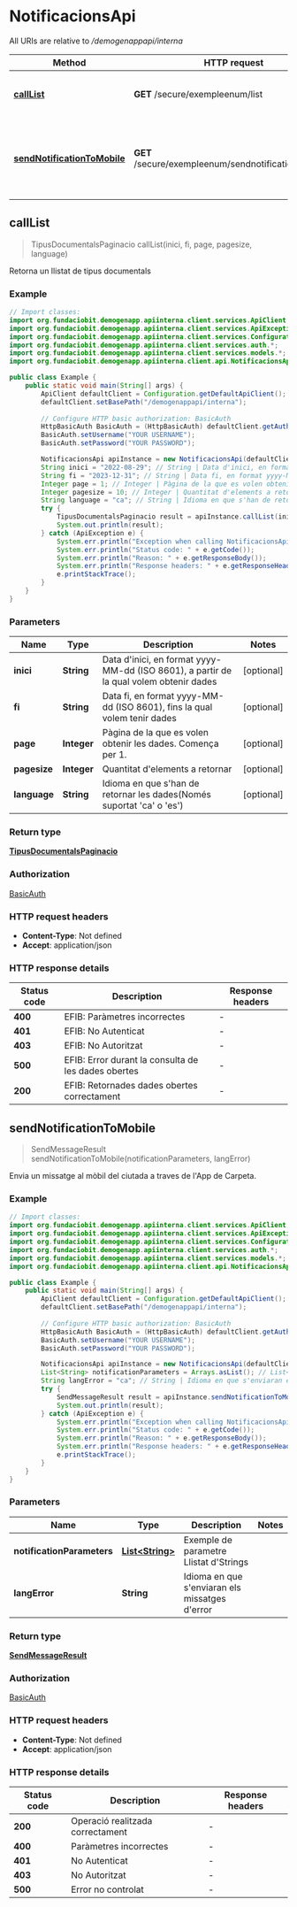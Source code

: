 # NotificacionsApi

All URIs are relative to */demogenappapi/interna*

| Method | HTTP request | Description |
|------------- | ------------- | -------------|
| [**callList**](NotificacionsApi.md#callList) | **GET** /secure/exempleenum/list | Retorna un llistat de tipus documentals |
| [**sendNotificationToMobile**](NotificacionsApi.md#sendNotificationToMobile) | **GET** /secure/exempleenum/sendnotificationtomobile | Envia un missatge al mòbil del ciutada a traves de l&#39;App de Carpeta. |



## callList

> TipusDocumentalsPaginacio callList(inici, fi, page, pagesize, language)

Retorna un llistat de tipus documentals

### Example

```java
// Import classes:
import org.fundaciobit.demogenapp.apiinterna.client.services.ApiClient;
import org.fundaciobit.demogenapp.apiinterna.client.services.ApiException;
import org.fundaciobit.demogenapp.apiinterna.client.services.Configuration;
import org.fundaciobit.demogenapp.apiinterna.client.services.auth.*;
import org.fundaciobit.demogenapp.apiinterna.client.services.models.*;
import org.fundaciobit.demogenapp.apiinterna.client.api.NotificacionsApi;

public class Example {
    public static void main(String[] args) {
        ApiClient defaultClient = Configuration.getDefaultApiClient();
        defaultClient.setBasePath("/demogenappapi/interna");
        
        // Configure HTTP basic authorization: BasicAuth
        HttpBasicAuth BasicAuth = (HttpBasicAuth) defaultClient.getAuthentication("BasicAuth");
        BasicAuth.setUsername("YOUR USERNAME");
        BasicAuth.setPassword("YOUR PASSWORD");

        NotificacionsApi apiInstance = new NotificacionsApi(defaultClient);
        String inici = "2022-08-29"; // String | Data d'inici, en format yyyy-MM-dd (ISO 8601), a partir de la qual volem obtenir dades
        String fi = "2023-12-31"; // String | Data fi, en format yyyy-MM-dd (ISO 8601), fins la qual volem tenir dades
        Integer page = 1; // Integer | Pàgina de la que es volen obtenir les dades. Comença per 1.
        Integer pagesize = 10; // Integer | Quantitat d'elements a retornar
        String language = "ca"; // String | Idioma en que s'han de retornar les dades(Només suportat 'ca' o 'es')
        try {
            TipusDocumentalsPaginacio result = apiInstance.callList(inici, fi, page, pagesize, language);
            System.out.println(result);
        } catch (ApiException e) {
            System.err.println("Exception when calling NotificacionsApi#callList");
            System.err.println("Status code: " + e.getCode());
            System.err.println("Reason: " + e.getResponseBody());
            System.err.println("Response headers: " + e.getResponseHeaders());
            e.printStackTrace();
        }
    }
}
```

### Parameters


| Name | Type | Description  | Notes |
|------------- | ------------- | ------------- | -------------|
| **inici** | **String**| Data d&#39;inici, en format yyyy-MM-dd (ISO 8601), a partir de la qual volem obtenir dades | [optional] |
| **fi** | **String**| Data fi, en format yyyy-MM-dd (ISO 8601), fins la qual volem tenir dades | [optional] |
| **page** | **Integer**| Pàgina de la que es volen obtenir les dades. Comença per 1. | [optional] |
| **pagesize** | **Integer**| Quantitat d&#39;elements a retornar | [optional] |
| **language** | **String**| Idioma en que s&#39;han de retornar les dades(Només suportat &#39;ca&#39; o &#39;es&#39;) | [optional] |

### Return type

[**TipusDocumentalsPaginacio**](TipusDocumentalsPaginacio.md)

### Authorization

[BasicAuth](../README.md#BasicAuth)

### HTTP request headers

- **Content-Type**: Not defined
- **Accept**: application/json


### HTTP response details
| Status code | Description | Response headers |
|-------------|-------------|------------------|
| **400** | EFIB: Paràmetres incorrectes |  -  |
| **401** | EFIB: No Autenticat |  -  |
| **403** | EFIB: No Autoritzat |  -  |
| **500** | EFIB: Error durant la consulta de les dades obertes |  -  |
| **200** | EFIB: Retornades dades obertes correctament |  -  |


## sendNotificationToMobile

> SendMessageResult sendNotificationToMobile(notificationParameters, langError)

Envia un missatge al mòbil del ciutada a traves de l&#39;App de Carpeta.

### Example

```java
// Import classes:
import org.fundaciobit.demogenapp.apiinterna.client.services.ApiClient;
import org.fundaciobit.demogenapp.apiinterna.client.services.ApiException;
import org.fundaciobit.demogenapp.apiinterna.client.services.Configuration;
import org.fundaciobit.demogenapp.apiinterna.client.services.auth.*;
import org.fundaciobit.demogenapp.apiinterna.client.services.models.*;
import org.fundaciobit.demogenapp.apiinterna.client.api.NotificacionsApi;

public class Example {
    public static void main(String[] args) {
        ApiClient defaultClient = Configuration.getDefaultApiClient();
        defaultClient.setBasePath("/demogenappapi/interna");
        
        // Configure HTTP basic authorization: BasicAuth
        HttpBasicAuth BasicAuth = (HttpBasicAuth) defaultClient.getAuthentication("BasicAuth");
        BasicAuth.setUsername("YOUR USERNAME");
        BasicAuth.setPassword("YOUR PASSWORD");

        NotificacionsApi apiInstance = new NotificacionsApi(defaultClient);
        List<String> notificationParameters = Arrays.asList(); // List<String> | Exemple de parametre Llistat d'Strings
        String langError = "ca"; // String | Idioma en que s'enviaran els missatges d'error
        try {
            SendMessageResult result = apiInstance.sendNotificationToMobile(notificationParameters, langError);
            System.out.println(result);
        } catch (ApiException e) {
            System.err.println("Exception when calling NotificacionsApi#sendNotificationToMobile");
            System.err.println("Status code: " + e.getCode());
            System.err.println("Reason: " + e.getResponseBody());
            System.err.println("Response headers: " + e.getResponseHeaders());
            e.printStackTrace();
        }
    }
}
```

### Parameters


| Name | Type | Description  | Notes |
|------------- | ------------- | ------------- | -------------|
| **notificationParameters** | [**List&lt;String&gt;**](String.md)| Exemple de parametre Llistat d&#39;Strings | |
| **langError** | **String**| Idioma en que s&#39;enviaran els missatges d&#39;error | |

### Return type

[**SendMessageResult**](SendMessageResult.md)

### Authorization

[BasicAuth](../README.md#BasicAuth)

### HTTP request headers

- **Content-Type**: Not defined
- **Accept**: application/json


### HTTP response details
| Status code | Description | Response headers |
|-------------|-------------|------------------|
| **200** | Operació realitzada correctament |  -  |
| **400** | Paràmetres incorrectes |  -  |
| **401** | No Autenticat |  -  |
| **403** | No Autoritzat |  -  |
| **500** | Error no controlat |  -  |

